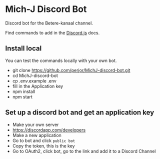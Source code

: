 # Mich-J Discord Bot

Discord bot for the Betere-kanaal channel.

Find commands to add in the [Discord.js](https://discord.js.org/#/docs/main/stable/class/Message) docs.

## Install local

You can test the commands locally with your own bot.
- git clone https://github.com/perjor/MichJ-discord-bot.git
- cd MichJ-discord-bot
- cp .env.example .env
- fill in the Application key
- npm install
- npm start

## Set up a discord bot and get an application key

- Make your own server
- https://discordapp.com/developers
- Make a new application
- Go to bot and click `public bot`
- Copy the token, this is the key
- Go to OAuth2, click bot, go to the link and add it to a Discord Channel
